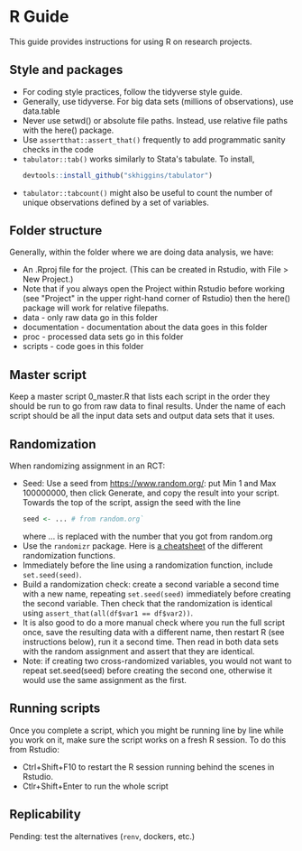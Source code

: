 # R Guide

This guide provides instructions for using R on research projects. 

## Style and packages

* For coding style practices, follow the tidyverse style guide.
* Generally, use tidyverse. For big data sets (millions of observations), use data.table
* Never use setwd() or absolute file paths. Instead, use relative file paths with the here() package.
* Use `assertthat::assert_that()` frequently to add programmatic sanity checks in the code
* `tabulator::tab()` works similarly to Stata's tabulate. To install, 
  ```r
  devtools::install_github("skhiggins/tabulator")
  ```
* `tabulator::tabcount()` might also be useful to count the number of unique observations defined by a set of variables.

## Folder structure

Generally, within the folder where we are doing data analysis, we have:
* An .Rproj file for the project. (This can be created in Rstudio, with File > New Project.)
* Note that if you always open the Project within Rstudio before working (see "Project" in the upper right-hand corner of Rstudio) then the here() package will work for relative filepaths.
* data - only raw data go in this folder
* documentation - documentation about the data goes in this folder
* proc - processed data sets go in this folder
* scripts - code goes in this folder

## Master script
Keep a master script 0_master.R that lists each script in the order they should be run to go from raw data to final results. Under the name of each script should be all the input data sets and output data sets that it uses.

## Randomization

When randomizing assignment in an RCT:
* Seed: Use a seed from https://www.random.org/: put Min 1 and Max 100000000, then click Generate, and copy the result into your script. Towards the top of the script, assign the seed with the line
  ```r
  seed <- ... # from random.org`
  ```
  where ... is replaced with the number that you got from random.org 
* Use the `randomizr` package. Here is [a cheatsheet](https://alexandercoppock.com/papers/randomizr_cheatsheet.pdf) of the different randomization functions.
* Immediately before the line using a randomization function, include `set.seed(seed)`.
* Build a randomization check: create a second variable a second time with a new name, repeating `set.seed(seed)` immediately before creating the second variable. Then check that the randomization is identical using `assert_that(all(df$var1 == df$var2))`.
* It is also good to do a more manual check where you run the full script once, save the resulting data with a different name, then restart R (see instructions below), run it a second time. Then read in both data sets with the random assignment and assert that they are identical.
* Note: if creating two cross-randomized variables, you would not want to repeat set.seed(seed) before creating the second one, otherwise it would use the same assignment as the first.

## Running scripts

Once you complete a script, which you might be running line by line while you work on it, make sure the script works on a fresh R session. To do this from Rstudio:
* Ctrl+Shift+F10 to restart the R session running behind the scenes in Rstudio.
* Ctlr+Shift+Enter to run the whole script

## Replicability 

Pending: test the alternatives (`renv`, dockers, etc.)

